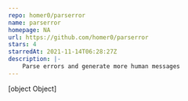 ```yaml
---
repo: homer0/parserror
name: parserror
homepage: NA
url: https://github.com/homer0/parserror
stars: 4
starredAt: 2021-11-14T06:28:27Z
description: |-
    Parse errors and generate more human messages
---
```


[object Object]
